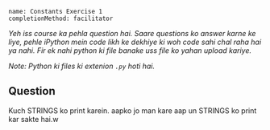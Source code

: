 ```ngMeta
name: Constants Exercise 1
completionMethod: facilitator
```

*Yeh iss course ka pehla question hai. Saare questions ko answer karne ke liye, pehle iPython mein code likh ke dekhiye ki woh code sahi chal raha hai ya nahi. Fir ek nahi python ki file banake uss file ko yahan upload kariye.*

*Note: Python ki files ki extenion `.py` hoti hai.*

## Question

Kuch STRINGS ko print karein. aapko jo man kare aap un STRINGS ko print kar sakte hai.w